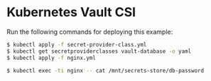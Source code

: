 # Kubernetes Vault CSI
Run the following commands for deploying this example:

```sh
$ kubectl apply -f secret-provider-class.yml
$ kubectl get secretproviderclasses vault-database -o yaml
$ kubectl apply -f nginx.yml 

$ kubectl exec -ti nginx -- cat /mnt/secrets-store/db-password
```